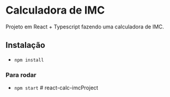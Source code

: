 # Calculadora de IMC

Projeto em React + Typescript fazendo uma calculadora de IMC.



## Instalação

- `npm install`

### Para rodar

- `npm start`
#   r e a c t - c a l c - i m c P r o j e c t  
 